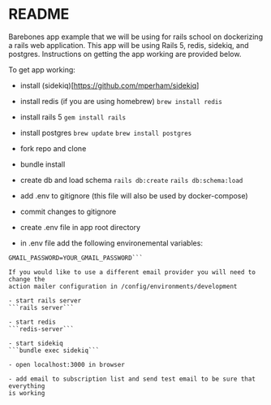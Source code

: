 # README

Barebones app example that we will be using for rails school on dockerizing
a rails web application. This app will be using Rails 5, redis, sidekiq, and
postgres. Instructions on getting the app working are provided below.

To get app working:

- install (sidekiq)[https://github.com/mperham/sidekiq]

- install redis (if you are using homebrew)
```brew install redis```

- install rails 5
```gem install rails```

- install postgres
```brew update```
```brew install postgres```

- fork repo and clone

- bundle install

- create db and load schema
```rails db:create```
```rails db:schema:load```

- add .env to gitignore (this file will also be used by docker-compose)

- commit changes to gitignore

- create .env file in app root directory

- in .env file add the following environemental variables:
```GMAIL_USER_NAME=YOUR_GMAIL_USER_NAME
GMAIL_PASSWORD=YOUR_GMAIL_PASSWORD```

If you would like to use a different email provider you will need to change the
action mailer configuration in /config/environments/development

- start rails server
```rails server```

- start redis
```redis-server```

- start sidekiq
```bundle exec sidekiq```

- open localhost:3000 in browser

- add email to subscription list and send test email to be sure that everything
is working


